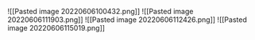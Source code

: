 ![[Pasted image 20220606100432.png]]
![[Pasted image 20220606111903.png]]
![[Pasted image 20220606112426.png]]
![[Pasted image 20220606115019.png]]